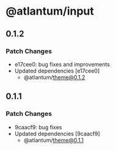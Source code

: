 # @atlantum/input

## 0.1.2

### Patch Changes

-   e17cee0: bug fixes and improvements
-   Updated dependencies [e17cee0]
    -   @atlantum/theme@0.1.2

## 0.1.1

### Patch Changes

-   9caacf9: bug fixes
-   Updated dependencies [9caacf9]
    -   @atlantum/theme@0.1.1

